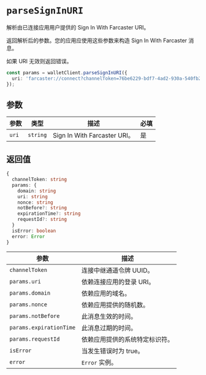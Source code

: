 # `parseSignInURI`

解析由已连接应用用户提供的 Sign In With Farcaster URI。

返回解析后的参数。您的应用应使用这些参数来构造 Sign In With Farcaster 消息。

如果 URI 无效则返回错误。

```ts
const params = walletClient.parseSignInURI({
  uri: 'farcaster://connect?channelToken=76be6229-bdf7-4ad2-930a-540fb2de1e08&nonce=ESsxs6MaFio7OvqWb&siweUri=https%3A%2F%2Fexample.com%2Flogin&domain=example.com',
});
```

## 参数

| 参数  | 类型     | 描述                         | 必填 |
| ----- | -------- | ---------------------------- | ---- |
| `uri` | `string` | Sign In With Farcaster URI。 | 是   |

## 返回值

```ts
{
  channelToken: string
  params: {
    domain: string
    uri: string
    nonce: string
    notBefore?: string
    expirationTime?: string
    requestId?: string
  }
  isError: boolean
  error: Error
}
```

| 参数                    | 描述                           |
| ----------------------- | ------------------------------ |
| `channelToken`          | 连接中继通道令牌 UUID。        |
| `params.uri`            | 依赖连接应用的登录 URI。       |
| `params.domain`         | 依赖应用的域名。               |
| `params.nonce`          | 依赖应用提供的随机数。         |
| `params.notBefore`      | 此消息生效的时间。             |
| `params.expirationTime` | 此消息过期的时间。             |
| `params.requestId`      | 依赖应用提供的系统特定标识符。 |
| `isError`               | 当发生错误时为 true。          |
| `error`                 | `Error` 实例。                 |
